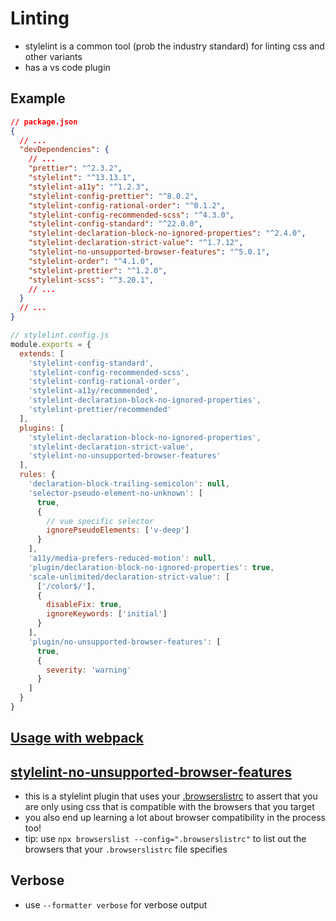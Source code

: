 # Linting

- stylelint is a common tool (prob the industry standard) for linting css and other variants
- has a vs code plugin

## Example

```json
// package.json
{
  // ...
  "devDependencies": {
    // ...
    "prettier": "^2.3.2",
    "stylelint": "^13.13.1",
    "stylelint-a11y": "^1.2.3",
    "stylelint-config-prettier": "^8.0.2",
    "stylelint-config-rational-order": "^0.1.2",
    "stylelint-config-recommended-scss": "^4.3.0",
    "stylelint-config-standard": "^22.0.0",
    "stylelint-declaration-block-no-ignored-properties": "^2.4.0",
    "stylelint-declaration-strict-value": "^1.7.12",
    "stylelint-no-unsupported-browser-features": "^5.0.1",
    "stylelint-order": "^4.1.0",
    "stylelint-prettier": "^1.2.0",
    "stylelint-scss": "^3.20.1",
    // ...
  }
  // ...
}
```

```js
// stylelint.config.js
module.exports = {
  extends: [
    'stylelint-config-standard',
    'stylelint-config-recommended-scss',
    'stylelint-config-rational-order',
    'stylelint-a11y/recommended',
    'stylelint-declaration-block-no-ignored-properties',
    'stylelint-prettier/recommended'
  ],
  plugins: [
    'stylelint-declaration-block-no-ignored-properties',
    'stylelint-declaration-strict-value',
    'stylelint-no-unsupported-browser-features'
  ],
  rules: {
    'declaration-block-trailing-semicolon': null,
    'selector-pseudo-element-no-unknown': [
      true,
      {
        // vue specific selector
        ignorePseudoElements: ['v-deep']
      }
    ],
    'a11y/media-prefers-reduced-motion': null,
    'plugin/declaration-block-no-ignored-properties': true,
    'scale-unlimited/declaration-strict-value': [
      ['/color$/'],
      {
        disableFix: true,
        ignoreKeywords: ['initial']
      }
    ],
    'plugin/no-unsupported-browser-features': [
      true,
      {
        severity: 'warning'
      }
    ]
  }
}
```

## [Usage with webpack](https://webpack.js.org/plugins/stylelint-webpack-plugin/)

## [stylelint-no-unsupported-browser-features](https://github.com/ismay/stylelint-no-unsupported-browser-features)

- this is a stylelint plugin that uses your [.browserslistrc](https://github.com/browserslist/browserslist) to assert that you are only using css that is compatible with the browsers that you target
- you also end up learning a lot about browser compatibility in the process too!
- tip: use `npx browserslist --config=".browserslistrc"` to list out the browsers that your `.browserslistrc` file specifies

## Verbose

- use `--formatter verbose` for verbose output
